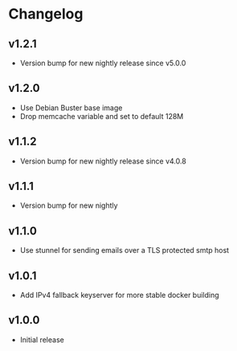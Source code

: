 # Changelog

## v1.2.1

* Version bump for new nightly release since v5.0.0

## v1.2.0

* Use Debian Buster base image
* Drop memcache variable and set to default 128M

## v1.1.2

* Version bump for new nightly release since v4.0.8

## v1.1.1

* Version bump for new nightly

## v1.1.0

* Use stunnel for sending emails over a TLS protected smtp host

## v1.0.1

* Add IPv4 fallback keyserver for more stable docker building

## v1.0.0

* Initial release
